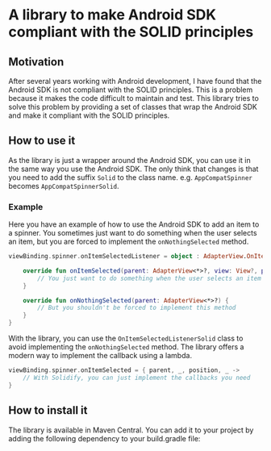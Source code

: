 # A library to make Android SDK compliant with the SOLID principles

## Motivation
After several years working with Android development, I have found that the Android SDK is not compliant with the SOLID principles.
This is a problem because it makes the code difficult to maintain and test.
This library tries to solve this problem by providing a set of classes that wrap the Android SDK and make it compliant with the SOLID principles.

## How to use it
As the library is just a wrapper around the Android SDK, you can use it in the same way you use the Android SDK.
The only think that changes is that you need to add the suffix `Solid` to the class name. e.g. `AppCompatSpinner` becomes `AppCompatSpinnerSolid`.

### Example

Here you have an example of how to use the Android SDK to add an item to a spinner.
You sometimes just want to do something when the user selects an item, but you are forced to implement the `onNothingSelected` method.
```kotlin
viewBinding.spinner.onItemSelectedListener = object : AdapterView.OnItemSelectedListener {

    override fun onItemSelected(parent: AdapterView<*>?, view: View?, position: Int, id: Long) {
        // You just want to do something when the user selects an item
    }

    override fun onNothingSelected(parent: AdapterView<*>?) {
        // But you shouldn't be forced to implement this method
    }
}
```

With the library, you can use the `OnItemSelectedListenerSolid` class to avoid implementing the `onNothingSelected` method.
The library offers a modern way to implement the callback using a lambda.
```kotlin
viewBinding.spinner.onItemSelected = { parent, _, position, _ ->
    // With Solidify, you can just implement the callbacks you need
}
```

## How to install it
The library is available in Maven Central. You can add it to your project by adding the following dependency to your build.gradle file:
```groovy
```